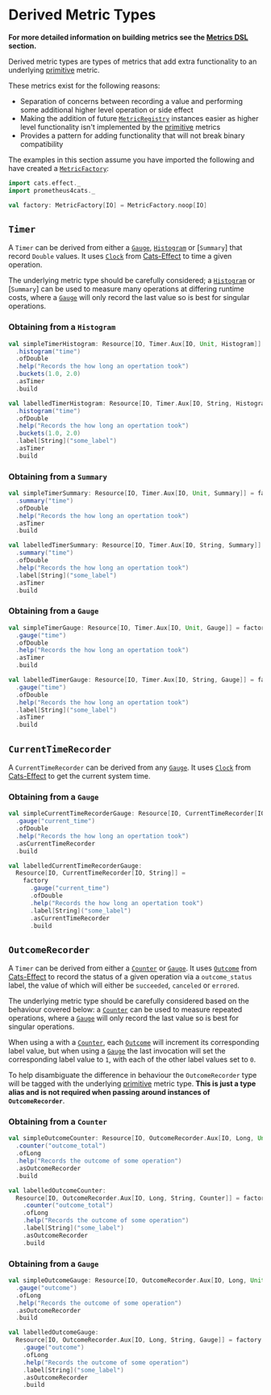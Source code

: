 # Derived Metric Types

**For more detailed information on building metrics see the [Metrics DSL](../interface/dsl.md) section.**

Derived metric types are types of metrics that add extra functionality to an underlying [primitive] metric.

These metrics exist for the following reasons:

- Separation of concerns between recording a value and performing some additional higher level operation or side effect
- Making the addition of future [`MetricRegistry`] instances easier as higher level functionality isn't implemented by
  the [primitive] metrics
- Provides a pattern for adding functionality that will not break binary compatibility

The examples in this section assume you have imported the following and have created a
[`MetricFactory`](../interface/metric-factory.md):

```scala mdoc:silent
import cats.effect._
import prometheus4cats._

val factory: MetricFactory[IO] = MetricFactory.noop[IO]
```

## `Timer`

A `Timer` can be derived from either a [`Gauge`], [`Histogram`] or [`Summary`] that record `Double` values. It uses
[`Clock`] from [Cats-Effect] to time a given operation.

The underlying metric type should be carefully considered; a [`Histogram`] or [`Summary`] can be used to measure many
operations at differing runtime costs, where a [`Gauge`] will only record the last value so is best for singular
operations.

### Obtaining from a `Histogram`

```scala mdoc:silent
val simpleTimerHistogram: Resource[IO, Timer.Aux[IO, Unit, Histogram]] = factory
  .histogram("time")
  .ofDouble
  .help("Records the how long an opertation took")
  .buckets(1.0, 2.0)
  .asTimer
  .build
```

```scala mdoc:silent
val labelledTimerHistogram: Resource[IO, Timer.Aux[IO, String, Histogram]] = factory
  .histogram("time")
  .ofDouble
  .help("Records the how long an opertation took")
  .buckets(1.0, 2.0)
  .label[String]("some_label")
  .asTimer
  .build
```

### Obtaining from a `Summary`

```scala mdoc:silent
val simpleTimerSummary: Resource[IO, Timer.Aux[IO, Unit, Summary]] = factory
  .summary("time")
  .ofDouble
  .help("Records the how long an opertation took")
  .asTimer
  .build
```

```scala mdoc:silent
val labelledTimerSummary: Resource[IO, Timer.Aux[IO, String, Summary]] = factory
  .summary("time")
  .ofDouble
  .help("Records the how long an opertation took")
  .label[String]("some_label")
  .asTimer
  .build
```

### Obtaining from a `Gauge`

```scala mdoc:silent
val simpleTimerGauge: Resource[IO, Timer.Aux[IO, Unit, Gauge]] = factory
  .gauge("time")
  .ofDouble
  .help("Records the how long an opertation took")
  .asTimer
  .build
```

```scala mdoc:silent
val labelledTimerGauge: Resource[IO, Timer.Aux[IO, String, Gauge]] = factory
  .gauge("time")
  .ofDouble
  .help("Records the how long an opertation took")
  .label[String]("some_label")
  .asTimer
  .build
```

## `CurrentTimeRecorder`

A `CurrentTimeRecorder` can be derived from any [`Gauge`]. It uses [`Clock`] from [Cats-Effect] to get the current
system time.

### Obtaining from a `Gauge`

```scala mdoc:silent
val simpleCurrentTimeRecorderGauge: Resource[IO, CurrentTimeRecorder[IO, Unit]] = factory
  .gauge("current_time")
  .ofDouble
  .help("Records the how long an opertation took")
  .asCurrentTimeRecorder
  .build
```

```scala mdoc:silent
val labelledCurrentTimeRecorderGauge:
  Resource[IO, CurrentTimeRecorder[IO, String]] =
    factory
      .gauge("current_time")
      .ofDouble
      .help("Records the how long an opertation took")
      .label[String]("some_label")
      .asCurrentTimeRecorder
      .build
```


## `OutcomeRecorder`

A `Timer` can be derived from either a [`Counter`] or [`Gauge`]. It uses [`Outcome`] from [Cats-Effect] to record the status
of a given operation via a `outcome_status` label, the value of which will either be `succeeded`, `canceled` or
`errored`.

The underlying metric type should be carefully considered based on the behaviour covered below: a [`Counter`] can be used
to measure repeated operations, where a [`Gauge`] will only record the last value so is best for singular operations.

When using a with a [`Counter`], each [`Outcome`] will increment its corresponding label value, but when using a [`Gauge`]
the last invocation will set the corresponding label value to `1`, with each of the other label values set to `0`.

To help disambiguate the difference in behaviour the `OutcomeRecorder` type will be tagged with the underlying
[primitive] metric type. **This is just a type alias and is not required when passing around instances of
`OutcomeRecorder`**.

### Obtaining from a `Counter`

```scala mdoc:silent
val simpleOutcomeCounter: Resource[IO, OutcomeRecorder.Aux[IO, Long, Unit, Counter]] = factory
  .counter("outcome_total")
  .ofLong
  .help("Records the outcome of some operation")
  .asOutcomeRecorder
  .build
```

```scala mdoc:silent
val labelledOutcomeCounter:
  Resource[IO, OutcomeRecorder.Aux[IO, Long, String, Counter]] = factory
    .counter("outcome_total")
    .ofLong
    .help("Records the outcome of some operation")
    .label[String]("some_label")
    .asOutcomeRecorder
    .build
```

### Obtaining from a `Gauge`

```scala mdoc:silent
val simpleOutcomeGauge: Resource[IO, OutcomeRecorder.Aux[IO, Long, Unit, Gauge]] = factory
  .gauge("outcome")
  .ofLong
  .help("Records the outcome of some operation")
  .asOutcomeRecorder
  .build
```

```scala mdoc:silent
val labelledOutcomeGauge:
  Resource[IO, OutcomeRecorder.Aux[IO, Long, String, Gauge]] = factory
    .gauge("outcome")
    .ofLong
    .help("Records the outcome of some operation")
    .label[String]("some_label")
    .asOutcomeRecorder
    .build
```

[`MetricRegistry`]: ../interface/metric-registry.md
[primitive]: primitive-metric-types.md
[`Counter`]: primitive-metric-types.md#counter
[`Gauge`]: primitive-metric-types.md#gauge
[`Histogram`]: primitive-metric-types.md#histogram

[Cats-Effect]: https://typelevel.org/cats-effect/
[`Outcome`]: https://typelevel.org/cats-effect/api/3.x/cats/effect/kernel/Outcome.html
[`Clock`]: https://typelevel.org/cats-effect/api/3.x/cats/effect/kernel/Clock.html
